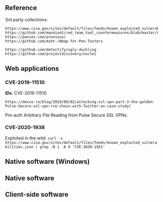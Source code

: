 
## Reference

3rd party collections:

```
https://www.cisa.gov/sites/default/files/feeds/known_exploited_vulnerabilities.json
https://github.com/mandiant/red_team_tool_countermeasures/blob/master/CVEs_red_team_tools.md
https://pwnies.com/previous/
https://github.com/mzet-/Nmap-for-Pen-Testers
```

```
https://github.com/detectify/ugly-duckling
https://github.com/projectdiscovery/nuclei
```

## Web applications

### CVE-2019-11510

**IDs**: CVE-2019-11510

    https://devco.re/blog/2019/09/02/attacking-ssl-vpn-part-3-the-golden-Pulse-Secure-ssl-vpn-rce-chain-with-Twitter-as-case-study/

Pre-auth Arbitrary File Reading from Pulse Secure SSL VPNs.

### CVE-2020-1938

Exploited in the wild: `curl -s https://www.cisa.gov/sites/default/files/feeds/known_exploited_vulnerabilities.json | grep -B 1 -A 9 'CVE-2020-1931'`

## Native software (Windows)

## Native software

## Client-side software
